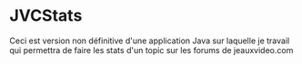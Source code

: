 # JVCStats

Ceci est version non définitive d'une application Java sur laquelle je travail qui permettra de faire les stats d'un topic sur les forums de jeauxvideo.com
